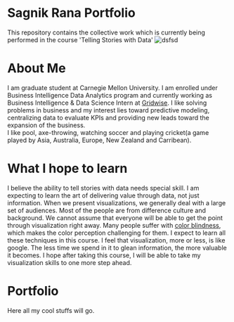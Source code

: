 # Sagnik Rana Portfolio
This repository contains the collective work which is currently being performed in the course 'Telling Stories with Data'
![dsfsd](giphy.gif)


# About Me
I am graduate student at Carnegie Mellon University. I am enrolled under Business Intelligence Data Analytics program and currently working as Business Intelligence & Data Science Intern at [Gridwise](https://gridwise.io/). I like solving problems in business and my interest lies toward predictive modeling, centralizing data to evaluate KPIs and providing new leads toward the expansion of the business. <br>
I like pool, axe-throwing, watching soccer and playing cricket(a game played by Asia, Australia, Europe, New Zealand and Carribean).

# What I hope to learn
I believe the ability to tell stories with data needs special skill. I am expecting to learn the art of delivering value through data, not just information. When we present visualizations, we generally deal with a large set of audiences. Most of the people are from difference culture and background. We cannot assume that everyone will be able to get the point through visualization right away. Many people suffer with [color blindness](http://www.colourblindawareness.org/colour-blindness/acquired-colour-vision-defects), which makes the color perception challenging for them. I expect to learn all these techniques in this course.
I feel that visualization, more or less, is like google. The less time we spend in it to glean information, the more valuable it becomes. I hope after taking this course, I will be able to take my visualization skills to one more step ahead.

# Portfolio
Here all my cool stuffs will go.
